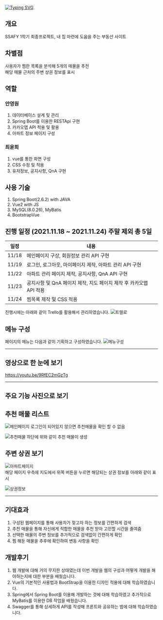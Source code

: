 [![Typing SVG](https://readme-typing-svg.herokuapp.com?color=%2336BCF7&center=true&vCenter=true&lines=HappyHouse+Final)](https://git.io/typing-svg)

## 개요
SSAFY 1학기 최종프로젝트, 내 집 마련에 도움을 주는 부동산 사이트

## 차별점
사용자가 찜한 목록을 분석해 5개의 매물을 추천  
해당 매물 근처의 주변 상권 정보를 표시  

## 역할
### 안영원
1. 데이터베이스 설계 및 관리
2. Spring Boot를 이용한 RESTApi 구현
3. 카카오맵 API 적용 및 활용
4. 아파트 정보 페이지 구성

### 최윤희
1. vue를 통한 화면 구성
2. CSS 수정 및 적용
3. 유저정보, 공지사항, QnA 구현

## 사용 기술
1. Spring Boot(2.6.2) with JAVA
2. Vue2 with JS
3. MySQL(8.0.26), MyBatis
4. BootstrapVue

## 진행 일정 (2021.11.18 ~ 2021.11.24) 주말 제외 총 5일
|일정|내용|
|---|---|
|11/18| 메인페이지 구상, 회원정보 관리 API 구현|
|11/19| 로그인, 로그아웃, 마이페이지 제작, 아파트 관리 API 구현|
|11/22| 아파트 관리 페이지 제작, 공지사항, QnA API 구현|
|11/23| 공지사항 및 QnA 페이지 제작, 지도 페이지 제작 후 카카오맵 API 적용|
|11/24| 찜목록 제작 및 CSS 적용|

진행시에는 아래와 같이 Trello를 활용해서 관리하였습니다.
![트렐로](./img/trello.png)

## 메뉴 구성
페이지의 메뉴는 다음과 같이 기획하고 구성하였습니다.
![메뉴구성](./img/menu.png)

---

## 영상으로 한 눈에 보기
https://youtu.be/9RfEC2mGzTg

---

## 주요 기능 사진으로 보기
## 추천 매물 리스트
![메인페이지](./img/mainpage.png)
로그인이 되어있지 않으면 추천매물을 확인 할 수 없음  

![추천매물](./img/recommand.png)
하단에 위와 같이 추천 매물이 생성  
  
## 주변 상권 보기
![아파트페이지](./img/aptpage.png)  
해당 페이지 우측에 지도에서 위쪽 버튼을 누르면 해당되는 상권 정보를 아래와 같이 표시  
  
![상권정보](./img/near.png)

---

## 기대효과
1. 구성된 웹페이지를 통해 사용자가 찾고자 하는 정보를 간편하게 검색
2. 추천 매물을 통해 자신에게 적합한 매물을 추천 받아 고민할 시간을 줄여줌
3. 선택한 매물의 주변 정보를 추가적으로 검색없이 간편하게 확인
4. 찜 해둔 매물을 추후에 확인하여 변동 사항을 확인

## 개발후기
1. 웹 개발에 대해 거의 무지한 상태였는데 이번 개발을 웹의 구성과 어떻게 개발을 해야하는지에 대한 부분을 배웠습니다.
2. Vue의 기본적인 사용법과 BootStrap을 이용한 디자인 적용에 대해 학습하였습니다.
3. Spring에서 Spring Boot를 이용해 개발하는 것에 대해 학습하였고 추가적으로 MyBatis를 이용한 DB 작업을 배웠습니다.
4. Swagger를 통해 상세하게 API를 작성해 프론트와 공유하는 법에 대해 학습하였습니다.
